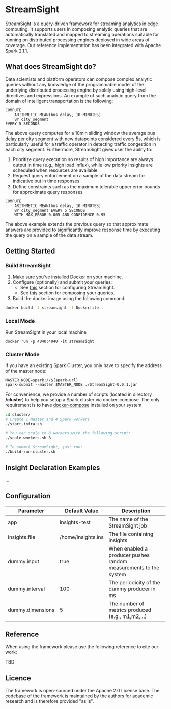 StreamSight
===========

StreamSight is a query-driven framework for streaming analytics
in edge computing. It supports  users  in  composing  analytic  queries
that  are  automatically  translated  and  mapped  to  streaming
operations  suitable  for  running  on  distributed  processing  engines
deployed  in  wide  areas  of  coverage. Our reference implementation
has been integrated with Apache Spark 2.1.1.

## What does StreamSight do?

Data  scientists  and  platform  operators  can compose complex
analytic queries without any knowledge of the programmable model of
the underlying distributed processing engine by solely using high-level
directives and expressions.
An example of such analytic query from the domain of intelligent
 transportation is the following:
```
COMPUTE
    ARITHMETIC_MEAN(bus_delay, 10 MINUTES)
    BY city_segment
EVERY 5 SECONDS
```
The above query computes for a  10min  sliding  window  the  average  bus
delay per city segment with new datapoints considered every 5s, which is
particularly useful for a traffic operator in detecting traffic
congestion in each city segment.
Furthermore, StreamSight gives user the ability to:
1. Prioritize query execution so results of high importance are always
output in time (e.g., high load influx),  while  low  priority
 insights  are  scheduled  when resources  are  available
2. Request  query  enforcement on  a  sample  of  the  data  stream
for  indicative  but  in time  responses
3. Define  constraints  such  as  the maximum  tolerable  upper
 error  bounds  for  approximate query responses
```
COMPUTE
    ARITHMETIC_MEAN(bus_delay, 10 MINUTES)
    BY city_segment EVERY 5 SECONDS
    WITH MAX_ERROR 0.005 AND CONFIDENCE 0.95
```
The above example extends the previous query so  that  approximate
answers  are  provided  to significantly improve response time
by executing the query on a sample of the data stream.

## Getting Started

### Build StreamSight
1. Make sure you've installed [Docker](https://www.docker.com/get-started) on your machine.
2. Configure (optionally) and submit your queries:
    * See [this](#Configuration) section for configuring StreamSight.
    * See [this](#Insight-Declaration-Examples) section for composing your queries.
3. Build the docker image using the following command:
```bash
docker build -t streamsight -f Dockerfile .
```

### Local Mode
Run StreamSight in  your local machine
```
docker run -p 4040:4040 -it streamsight
```

### Cluster Mode
If you have an existing Spark Cluster, you only have to specify the
address of the master node:
```
MASTER_NODE=spark://${spark-url}
spark-submit --master $MASTER_NODE ./StreamSight-0.0.1.jar
```


For convenience, we provide a number of scripts (located in directory **/cluster**)
to help you setup a Spark cluster via docker-compose.
The only requirement is to have [docker-compose](https://docs.docker.com/compose/install/)
installed on your system.

```bash
cd cluster/
# Create 1 Master and 4 Spark workers
./start-infra.sh

# You can scale to 8 workers with the following script:
./scale-workers.sh 8

# To submit StreamSight, just run:
./build-run-cluster.sh

```



## Insight Declaration Examples
...

## Configuration

|Parameter|Default Value|Description|
|------|-----------|----|
|app| insights-test | The name of the StreamSight job |
|insights.file| /home/insights.ins | The file containing insights|
|dummy.input| true | When enabled a producer pushes random measurements to the system|
|dummy.interval| 100 | The periodicity  of the dummy producer in ms|
|dummy.dimensions| 5 | The number of metrics produced (e.g., m1,m2,...) |

## Reference
When using the framework please use the following reference to cite our work:

TBD

## Licence
The framework is open-sourced under the Apache 2.0 License base. The codebase of the framework is maintained by the authors for academic research and is therefore provided "as is".
